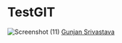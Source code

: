 # TestGIT
![Screenshot (11)](https://github.com/Gunjan22Sri/TestGIT/assets/116256182/ffbf6f04-fe89-43ab-884b-ede1f7f038c7)
[Gunjan Srivastava](www.linkedin.com/in/gunjan-srivastava-54b2a597)
